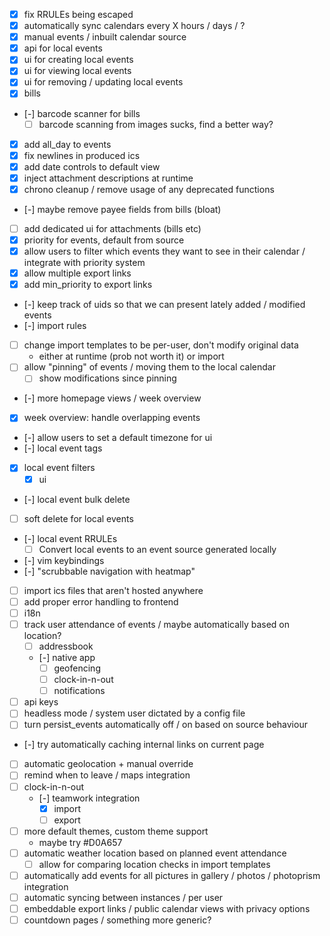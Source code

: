 - [x] fix RRULEs being escaped
- [x] automatically sync calendars every X hours / days / ?
- [x] manual events / inbuilt calendar source
- [x] api for local events
- [x] ui for creating local events
- [x] ui for viewing local events
- [x] ui for removing / updating local events
- [x] bills
- [-] barcode scanner for bills
  - [ ] barcode scanning from images sucks, find a better way?
- [x] add all_day to events
- [x] fix newlines in produced ics
- [x] add date controls to default view
- [x] inject attachment descriptions at runtime
- [x] chrono cleanup / remove usage of any deprecated functions
- [-] maybe remove payee fields from bills (bloat)
- [ ] add dedicated ui for attachments (bills etc)
- [x] priority for events, default from source
- [x] allow users to filter which events they want to see in their calendar / integrate with priority system
- [x] allow multiple export links
- [x] add min_priority to export links
- [-] keep track of uids so that we can present lately added / modified events
- [-] import rules
- [ ] change import templates to be per-user, don't modify original data
  - either at runtime (prob not worth it) or import
- [ ] allow "pinning" of events / moving them to the local calendar
  - [ ] show modifications since pinning
- [-] more homepage views / week overview
- [x] week overview: handle overlapping events
- [-] allow users to set a default timezone for ui
- [-] local event tags
- [x] local event filters
  - [x] ui
- [-] local event bulk delete
- [ ] soft delete for local events
- [-] local event RRULEs
  - [ ] Convert local events to an event source generated locally
- [-] vim keybindings
- [-] "scrubbable navigation with heatmap"
- [ ] import ics files that aren't hosted anywhere
- [ ] add proper error handling to frontend
- [ ] i18n
- [ ] track user attendance of events / maybe automatically based on location?
  - [ ] addressbook
  - [-] native app
    - [ ] geofencing
    - [ ] clock-in-n-out
    - [ ] notifications
- [ ] api keys
- [ ] headless mode / system user dictated by a config file
- [ ] turn persist_events automatically off / on based on source behaviour
- [-] try automatically caching internal links on current page
- [ ] automatic geolocation + manual override
- [ ] remind when to leave / maps integration
- [ ] clock-in-n-out
  - [-] teamwork integration
    - [x] import
    - [ ] export
- [ ] more default themes, custom theme support
  - maybe try #D0A657
- [ ] automatic weather location based on planned event attendance
  - [ ] allow for comparing location checks in import templates
- [ ] automatically add events for all pictures in gallery / photos / photoprism integration
- [ ] automatic syncing between instances / per user
- [ ] embeddable export links / public calendar views with privacy options
- [ ] countdown pages / something more generic?
